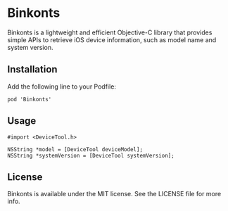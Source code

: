 # Binkonts

Binkonts is a lightweight and efficient Objective-C library that provides simple APIs 
to retrieve iOS device information, such as model name and system version.

## Installation

Add the following line to your Podfile:

```
pod 'Binkonts'
```

## Usage

```objc
#import <DeviceTool.h>

NSString *model = [DeviceTool deviceModel];
NSString *systemVersion = [DeviceTool systemVersion];
```

## License

Binkonts is available under the MIT license. See the LICENSE file for more info.
